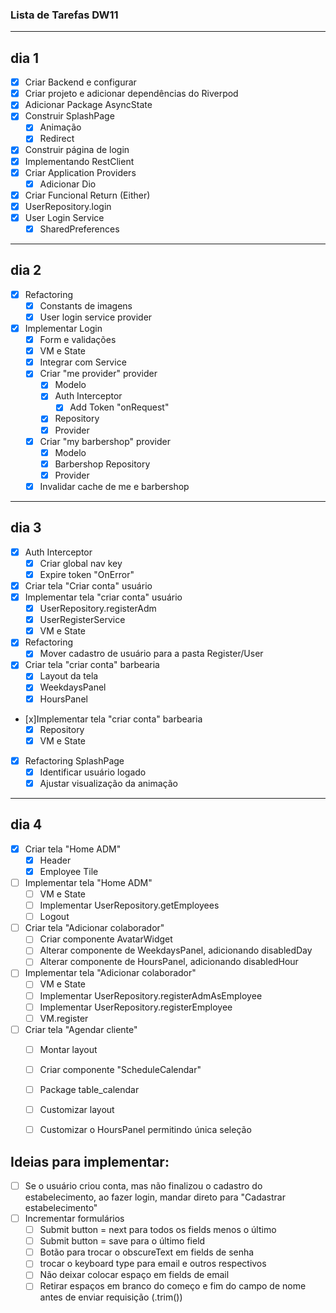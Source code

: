 ### Lista de Tarefas DW11
---
## dia 1

- [x] Criar Backend e configurar 
- [x] Criar projeto e adicionar dependências do Riverpod 
- [x] Adicionar Package AsyncState
- [x] Construir SplashPage
  - [x] Animação
  - [x] Redirect
- [x] Construir página de login 
- [x] Implementando RestClient 
- [x] Criar Application Providers
  - [x] Adicionar Dio 
- [x] Criar Funcional Return (Either) 
- [x] UserRepository.login 
- [x] User Login Service 
  - [x] SharedPreferences 

---
## dia 2

- [x] Refactoring
  - [x] Constants de imagens
  - [x] User login service provider
- [x] Implementar Login
  - [x] Form e validações
  - [x] VM e State
  - [x] Integrar com Service
  - [x] Criar "me provider" provider
    - [x] Modelo
    - [x] Auth Interceptor
      - [x] Add Token "onRequest" 
    - [x] Repository
    - [x] Provider
  - [x] Criar "my barbershop" provider
    - [x] Modelo
    - [x] Barbershop Repository
    - [x] Provider
  - [x] Invalidar cache de me e barbershop

---
## dia 3

- [x] Auth Interceptor
  - [x] Criar global nav key
  - [x] Expire token "OnError" 
- [x] Criar tela "Criar conta" usuário       
- [x] Implementar tela "criar conta" usuário
  - [x] UserRepository.registerAdm
  - [x] UserRegisterService
  - [x] VM e State 
- [x] Refactoring 
  - [x] Mover cadastro de usuário para a pasta Register/User    
- [x] Criar tela "criar conta" barbearia 
  - [x] Layout da tela
  - [x] WeekdaysPanel
  - [x] HoursPanel
- [x]Implementar tela "criar conta" barbearia    
  - [x] Repository
  - [x] VM e State
- [x] Refactoring SplashPage
  - [x] Identificar usuário logado
  - [x] Ajustar visualização da animação

---
## dia 4

- [x] Criar tela "Home ADM" 
  - [x] Header
  - [x] Employee Tile
- [ ] Implementar tela "Home ADM"
  - [ ] VM e State
  - [ ] Implementar UserRepository.getEmployees
  - [ ] Logout     
- [ ] Criar tela "Adicionar colaborador"
  - [ ] Criar componente AvatarWidget
  - [ ] Alterar componente de WeekdaysPanel, adicionando disabledDay
  - [ ] Alterar componente de HoursPanel, adicionando disabledHour
- [ ] Implementar tela "Adicionar colaborador"
  - [ ] VM e State
  - [ ] Implementar UserRepository.registerAdmAsEmployee
  - [ ] Implementar UserRepository.registerEmployee
  - [ ] VM.register
- [ ] Criar tela "Agendar cliente"
  - [ ]  Montar layout
  - [ ]  Criar componente "ScheduleCalendar"
    - [ ] Package table_calendar
    - [ ] Customizar layout  
  - [ ]  Customizar o HoursPanel permitindo única seleção


## Ideias para implementar:

- [ ] Se o usuário criou conta, mas não finalizou o cadastro do estabelecimento, ao fazer login, mandar direto para "Cadastrar estabelecimento"
- [ ] Incrementar formulários
  - [ ] Submit button = next para todos os fields menos o último
  - [ ] Submit button = save para o último field
  - [ ] Botão para trocar o obscureText em fields de senha
  - [ ] trocar o keyboard type para email e outros respectivos
  - [ ] Não deixar colocar espaço em fields de email
  - [ ] Retirar espaços em branco do começo e fim do campo de nome antes de enviar requisição (.trim())
